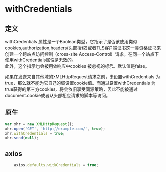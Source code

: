 # withCredentials 

## 定义
withCredentials  属性是一个Boolean类型，它指示了是否该使用类似cookies,authorization,headers(头部授权)或者TLS客户端证书这一类资格证书来创建一个跨站点访问控制（cross-site Access-Control）请求。在同一个站点下使用withCredentials属性是无效的。    
此外，这个指示也会被用做响应中cookies 被忽视的标示。默认值是false。

如果在发送来自其他域的XMLHttpRequest请求之前，未设置withCredentials 为true，那么就不能为它自己的域设置cookie值。而通过设置withCredentials 为true获得的第三方cookies，将会依旧享受同源策略，因此不能被通过document.cookie或者从头部相应请求的脚本等访问。

## 原生
```javascript
var xhr = new XMLHttpRequest();
xhr.open('GET', 'http://example.com/', true);
xhr.withCredentials = true;
xhr.send(null);
```

## axios
```javascript  
    axios.defaults.withCredentials = true;
```